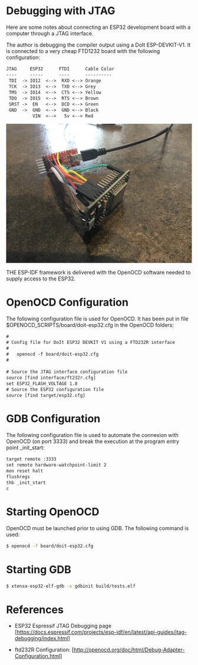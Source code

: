 # Debugging with JTAG


Here are some notes about connecting an ESP32 development board with a computer through a JTAG interface.

The author is debugging the compiler output using a DoIt ESP-DEVKIT-V1. It is connected to a very cheap FTD1232 board with the following configuration:

```
JTAG     ESP32      FTDI      Cable Color 
----     -----      ----      ---------- 
 TDI  -> IO12  <-->  RXD <--> Orange
 TCK  -> IO13  <-->  TXD <--> Grey
 TMS  -> IO14  <-->  CTS <--> Yellow
 TDO  -> IO15  <-->  RTS <--> Brown
 SRST ->  EN   <-->  DCD <--> Green
 GND  ->  GND  <-->  GND <--> Black
          VIN  <-->   5v <--> Red
```

![GitHub Logo](esp32-jtag.jpg)

THE ESP-IDF framework is delivered with the OpenOCD software needed to supply access to the ESP32. 

# OpenOCD Configuration

The following configuration file is used for OpenOCD. It has been put in file $OPENOCD_SCRIPTS/board/doit-esp32.cfg in the OpenOCD folders:

```
#
# Config file for DoIt ESP32 DEVKIT V1 using a FTD232R interface
#
#   openocd -f board/doit-esp32.cfg
#

# Source the JTAG interface configuration file
source [find interface/ft232r.cfg]
set ESP32_FLASH_VOLTAGE 1.8
# Source the ESP32 configuration file
source [find target/esp32.cfg]
```

# GDB Configuration

The following configuration file is used to automate the connexion with OpenOCD (on port 3333) and break the execution at the program entry point _init_start:

```
target remote :3333
set remote hardware-watchpoint-limit 2
mon reset halt
flushregs
thb _init_start
c
```

# Starting OpenOCD

OpenOCD must be launched prior to using GDB. The following command is used:

```sh
$ openocd -f board/doit-esp32.cfg
```

# Starting GDB

```sh
$ xtensa-esp32-elf-gdb -x gdbinit build/tests.elf
```

# References

- ESP32 Espressif JTAG Debugging page [https://docs.espressif.com/projects/esp-idf/en/latest/api-guides/jtag-debugging/index.html]

- ftd232R Configuration: [http://openocd.org/doc/html/Debug-Adapter-Configuration.html]

